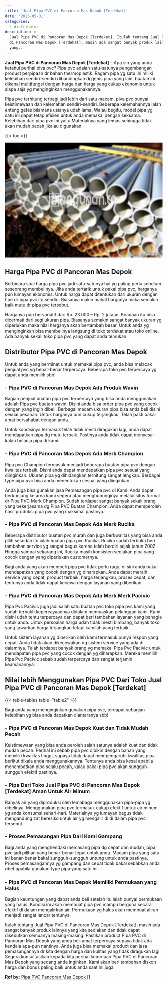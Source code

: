 ```yaml
---
title: 'Jual Pipa PVC di Pancoran Mas Depok [Terdekat]'
date: '2025-05-01'
categories:
  - distributor
description: >-
  Jual Pipa PVC di Pancoran Mas Depok [Terdekat]. Itulah tentang Jual Pipa PVC
  di Pancoran Mas Depok [Terdekat], masih ada sangat banyak produk lainnya
  yang...
---
```


**Jual Pipa PVC di Pancoran Mas Depok \[Terdekat\]** – Apa sih yang anda ketahui perihal piva pvc? Pipa pvc adalah satu-satunya pengembangan product perpipaan dr bahan thermoplastik. Ragam pipa yg satu ini miliki kelebihan sendiri-sendiri dibandingkan dg jenis pipa yang lain. buatan ini dikenal multifungsi dengan harga dan harga yang cukup ekonomis untuk siapa saja yg menginginkan menggunakannya.

Pipa pvc terhitung terbagi jadi lebih dari satu macam, piva pvc punyai keistimewaan dan kelemahan sendiri-sendiri. Beberapa kelemahannya ialah enteng getas bilamana usianya udah lama. Walau begitu, model pipa yg satu ini dapat tetap efisien untuk anda memakai dengan seksama. Kelebihan dari pipa pvc ini yaitu Materialnya yang lemas sehingga tidak akan mudah pecah jikalau digunakan.

{{< toc >}}

![Jual Pipa PVC di Pancoran Mas Depok [Terdekat]](/images/jaul-pipa-pvc-51.png)

## Harga Pipa PVC di Pancoran Mas Depok

Berbicara soal harga pipa pvc jadi satu-satunya hal yg paling perlu sebelum seseorang membelinya. Jika anda tertarik untuk pakai pipa pvc, harganya pun lumayan ekonomis. Untuk harga dapat ditentukan dari ukuran dengan tipe dr pipa pvc itu sendiri. Biasanya makin mahal harganya maka semakin baik mutu dr pipa pvc tersebut.

Harganya pun bervariatif dari Rp. 23.000 – Rp. 2 jutaan. Keadaan itu bisa dicermati dari segi ukuran pipa. Biasanya semakin sangat banyak ukuran yg diperlukan maka nilai harganya akan bertambah besar. Untuk anda yg menginginkan bisa membelinya langsung di toko terdekat atau toko online. Ada banyak sekali toko pipa pvc yang dapat anda temukan.

## Distributor Pipa PVC di Pancoran Mas Depok

Untuk anda yang berminat untuk memakai pipa pvc, anda bisa melacak penjual pvc yg benar-benar terpercaya. Beberapa toko pvc terpercaya yg dapat anda memilih sbb!

### \- Pipa PVC di Pancoran Mas Depok Ada Produk Wavin

Bagian penjual buatan pipa pvc terpercaya yang bisa anda menggunakan adalah Pipa pvc buatan wavin. Disini anda bisa order pipa pvc yang cocok dengan yang ingin dibeli. Berbagai macam ukuran pipa bisa anda beli disini sesuai pesanan. Untuk harganya pun cukup terjangkau, Telah pasti bakal amat bersahabat dengan anda.

Untuk kondisinya termasuk telah tidak mesti diragukan lagi, anda dapat mendapatkan pipa dg mutu terbaik. Pastinya anda tidak dapat menyesal kalau belanja pipa di kami.

### \- Pipa PVC di Pancoran Mas Depok Ada Merk Champion

Pipa pvc Champion termasuk menjadi beberapa buatan pipa pvc dengan kwalitas terbaik. Disini anda dapat mendapatkan pipa pvc sesuai yang diinginkan. Ukuran pipa yg dihidangkan terhitung sangat lengkap. Berbagai type pipa pvc bisa anda menentukan sesuai yang diinginkan.

Anda juga bisa gunakan jasa Pemasangan pipa pvc di Kami. Anda dapat berkunjung ke area kami segera atau menghubunginya melalui situs formal dr Pipa PVC Merk Champion. Sudah terdapat sangat banyak sekali orang yang bekerjasama dg Pipa PVC Buatan Champion. Anda dapat memperoleh hasil produksi pipa pvc yang maksimal pastinya.

### \- Pipa PVC di Pancoran Mas Depok Ada Merk Rucika

Beberapa distributor buatan pvc murah dan juga berkwalitas yang bisa anda pilih sesudah itu ialah buatan pipa pvc Rucika. Rucika sudah terbukti beri tambahan service yg sangat bagus karena telah berdiri sejak tahun 2002. Hingga sampai sekarang ini, Rucika masih konsisten sediakan pipa yang cocok dengan yang diperlukan customernya.

Bagi anda yang akan membeli pipa pvc tidak perlu ragu, di sini anda bakal mendapatkan yang cocok dengan yg diharapkan. Anda dapat meraih service yang cepat, product terbaik, harga terjangkau, proses cepat, dan tentunya anda tidak dapat kecewa dengan layanan yang diberikan.

### \- Pipa PVC di Pancoran Mas Depok Ada Merk Merk Pacivic

Pipa Pvc Pacivic juga jadi salah satu buatan pvc toko pipa pvc kami yang sudah terbukti kepercayaannya didalam memuaskan pelanggan kami. Kami disini udah tentu terpercaya dan dapat beri tambahan layanan yang bahagia untuk anda. Untuk persoalan harga udah tidak mesti bimbang, banyak toko yang tawarkan harga terjangkau tetapi kamilah yang terbaik.

Untuk sistem layanan yg diberikan oleh kami termasuk punya respon yang cepat. Anda tidak akan dikecewakan dg sistem service yang ada di dalamnya. Telah terdapat banyak orang yg memakai Pipa Pvc Pacivic untuk mendapatan pipa pvc yang cocok dengan yg diharapkan. Mereka memilih Pipa Pvc Pacivic sebab sudah terpercaya dan sangat terjamin keamanannya.

## Nilai lebih Menggunakan Pipa PVC Dari Toko Jual Pipa PVC di Pancoran Mas Depok \[Terdekat\]

{{< table-tables table="table2" >}}

Bagi anda yang menginginkan gunakan pipa pvc, terdapat sebagian kelebihan yg bisa anda dapatkan diantaranya sbb!

### \- Pipa PVC di Pancoran Mas Depok Kuat dan Tidak Mudah Pecah

Keistimewaan yang bisa anda peroleh salah satunya adalah kuat dan tidak mudah pecah. Perihal ini sebab pipa pvc dibikin dengan bahan yang memiliki kwalitas tinggi, supaya tidak dapat mempengaruhi kwalitas pipa berikut dikala anda menggunakannya. Tentunya anda bisa kesal apabila menempatkan pipa selalu pecah, kalau pakai pipa pvc akan sungguh-sungguh efektif pastinya.

### \- Pipa Dari Toko Jual Pipa PVC di Pancoran Mas Depok \[Terdekat\] Aman Untuk Air Minum

Banyak air yang diproduksi oleh lemabaga menggunakan pipa-pipa yg dibelinya. Menggunakan pipa pvc termasuk cukup efektif untuk air minum yg anda konsumsi sehari-hari. Materialnya yg lumayan bagus tidak mengandung zat beresiko untuk air yg mengalir di di dalam pipa pvc tersebut.

### \- Proses Pemasangan Pipa Dari Kami Gampang

Bagi anda yang menghendaki memasang pipa dg cepat dan mudah, pipa pvc jadi pilihan yang benar-benar tepat untuk anda. Macam pipa yang satu ini benar-benar bakal sungguh-sungguh untung untuk anda pastinya. Proses pemasangannya yg gampang dan cepat tidak bakal sebabkan anda ribet apabila gunakan type pipa yang satu ini.

### \- Pipa PVC di Pancoran Mas Depok Memiliki Permukaan yang Halus

Bagian keuntungan yang dapat anda beli setelah itu ialah punyai permukaan yang halus. Kondisi ini akan membuat pipa pvc mampu berguna secara efektif di dalam mengalirkan air. Permukaan yg halus akan membuat aliran menjadi sangat lancar tentunya.

Itulah tentang Jual Pipa PVC di Pancoran Mas Depok \[Terdekat\], masih ada sangat banyak produk lainnya yang kita sediakan dan tidak dapat disebutkan semuanya masing-masing. Pastikan product Pipa PVC di Pancoran Mas Depok yang anda beli amat terpercaya supaya tidak ada kendala apa-pun nantinya. Anda juga bisa memakai product dan jasa pemasangannya dr kita dengan harga dan kulitas yang tidak diragukan lagi. Segera konsultasikan kepada kita perihal keperluan Pipa PVC di Pancoran Mas Depok yang sedang anda inginkan. Kami akan beri tambahan diskon harga dan bonus paling baik untuk anda saat ini juga.

**Ref by:** [Pipa PVC Pancoran Mas Depok []](https://id.wikipedia.org/wiki/Pipa)
